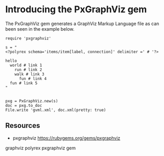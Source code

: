 # Introducing the PxGraphViz gem

The PxGraphViz gem generates a GraphViz Markup Language file as can been seen in the example below.

    require 'pxgraphviz'

    s = "
    <?polyrex schema='items/item[label, connection]' delimiter =' # '?>

    hello
      world # link 1
        run # link 2
        walk # link 3
          fun # link 4
      fun # link 5
    "


    pxg = PxGraphViz.new(s)
    doc = pxg.to_doc
    File.write 'gvml.xml', doc.xml(pretty: true)

## Resources

* pxgraphviz https://rubygems.org/gems/pxgraphviz

graphviz polyrex pxgraphviz gem

